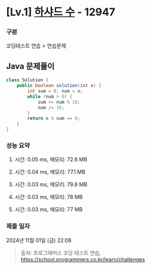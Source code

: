 # [Lv.1] [하샤드 수](https://school.programmers.co.kr/learn/courses/30/lessons/12947?language=java) - 12947 

### 구분

코딩테스트 연습 > 연습문제

## Java 문제풀이

```java
class Solution {
    public boolean solution(int x) {
        int sum = 0, num = x;
        while (num > 0) {
            sum += num % 10;
            num /= 10;
        }
        return x % sum == 0;
    }
}
```

### 성능 요약

1. 시간: 0.05 ms, 메모리: 72.6 MB

2. 시간: 0.04 ms, 메모리: 77.1 MB
3. 시간: 0.03 ms, 메모리: 79.8 MB
4. 시간: 0.03 ms, 메모리: 78 MB
5. 시간: 0.03 ms, 메모리: 77 MB

### 제출 일자

2024년 11월 01일 (금) 22:08

> 출처: 프로그래머스 코딩 테스트 연습, https://school.programmers.co.kr/learn/challenges